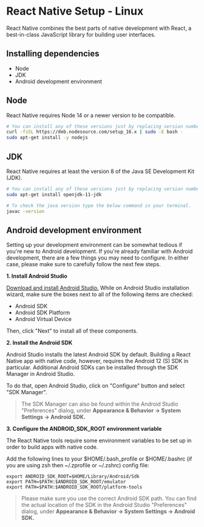 # React Native Setup - Linux
React Native combines the best parts of native development with React, a best-in-class JavaScript library for building user interfaces.

## Installing dependencies

* Node
* JDK
* Android development environment

## Node
React Native requires Node 14 or a newer version to be compatible.

```sh
# You can install any of these versions just by replacing version number (14, 16, 18)
curl -fsSL https://deb.nodesource.com/setup_16.x | sudo -E bash -
sudo apt-get install -y nodejs
```

## JDK
React Native requires at least the version 8 of the Java SE Development Kit (JDK).

```sh
# You can install any of these versions just by replacing version number (8, 11)
sudo apt-get install openjdk-11-jdk

# To check the java version type the below command in your terminal.
javac -version
```

## Android development environment
Setting up your development environment can be somewhat tedious if you're new to Android development. If you're already familiar with Android development, there are a few things you may need to configure. In either case, please make sure to carefully follow the next few steps.

**1. Install Android Studio**

[Download and install Android Studio.](https://developer.android.com/studio/index.html) While on Android Studio installation wizard, make sure the boxes next to all of the following items are checked:

* Android SDK
* Android SDK Platform
* Android Virtual Device

Then, click "Next" to install all of these components.

**2. Install the Android SDK**

Android Studio installs the latest Android SDK by default. Building a React Native app with native code, however, requires the Android 12 (S) SDK in particular. Additional Android SDKs can be installed through the SDK Manager in Android Studio.

To do that, open Android Studio, click on "Configure" button and select "SDK Manager".
> The SDK Manager can also be found within the Android Studio "Preferences" dialog, under **Appearance & Behavior → System Settings → Android SDK.**

**3. Configure the ANDROID_SDK_ROOT environment variable**

The React Native tools require some environment variables to be set up in order to build apps with native code.

Add the following lines to your $HOME/.bash_profile or $HOME/.bashrc (if you are using zsh then ~/.zprofile or ~/.zshrc) config file:

```
export ANDROID_SDK_ROOT=$HOME/Library/Android/Sdk
export PATH=$PATH:$ANDROID_SDK_ROOT/emulator
export PATH=$PATH:$ANDROID_SDK_ROOT/platform-tools
```
> Please make sure you use the correct Android SDK path. You can find the actual location of the SDK in the Android Studio "Preferences" dialog, under **Appearance & Behavior → System Settings → Android SDK.**



